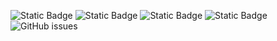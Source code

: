 ![Static Badge](https://img.shields.io/badge/blacklists-60-000000) ![Static Badge](https://img.shields.io/badge/blacklisted-2766026-cc0000) ![Static Badge](https://img.shields.io/badge/whitelisted-2242-00CC00) ![Static Badge](https://img.shields.io/badge/streaming_blacklist-28107-000000) ![GitHub issues](https://img.shields.io/github/issues/fabriziosalmi/blacklists)
